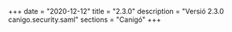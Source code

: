 +++
date        = "2020-12-12"
title       = "2.3.0"
description = "Versió 2.3.0 canigo.security.saml"
sections    = "Canigó"
+++